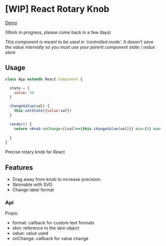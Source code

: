 # [WIP] React Rotary Knob


[Demo](https://hugozap.github.io/react-rotary-knob/storybook)

(Work in progress, please come back in a few days)

*This component is meant to be used in 'controlled mode'. It doesn't save the value internally so you must use your parent component state / redux store*


## Usage

```jsx
class App extends React.Component {

  state = {
    value: 50
  }

  changeValue(val) {
    this.setState({value:val})
  }

  render() {
    return <Knob onChange={(val)=>{this.changeValue(val)}} min={0} max={100} value={this.state.value} style={{width:'300px', height:'200px'}}/>
     
  }
}
```

Precise rotary knob for React

## Features

- Drag away from knob to increase precision.
- Skinnable with SVG
- Change label format


### Api

Props:

- format: callback for custom text formats
- skin: reference to the skin object
- value: value used
- onChange: callback for value change 